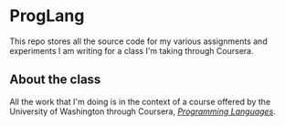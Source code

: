 ProgLang
========

This repo stores all the source code for my various assignments and experiments I am writing for a class I'm taking through Coursera.

## About the class
All the work that I'm doing is in the context of a course offered by the University of Washington through Coursera, [*Programming Languages*](https://www.coursera.org/course/proglang). 
